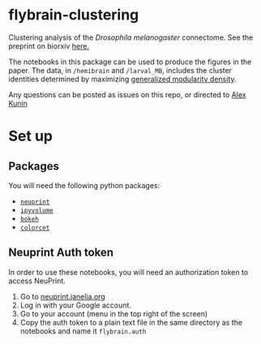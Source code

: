# flybrain-clustering
Clustering analysis of the *Drosophila melanogaster* connectome. See the preprint on biorxiv [here.](https://www.biorxiv.org/content/10.1101/2022.11.23.517722v1)

The notebooks in this package can be used to produce the figures in the paper. The data, in `/hemibrain` and `/larval_MB`, includes the cluster identities determined by maximizing [generalized modularity density](https://github.com/prameshsingh/generalized-modularity-density).

Any questions can be posted as issues on this repo, or directed to [Alex Kunin](https://github.com/sekunder)


# Set up

## Packages
You will need the following python packages:
* [`neuprint`](https://github.com/connectome-neuprint/neuprint-python)
* [`ipyvolume`](https://ipyvolume.readthedocs.io/en/latest/install.html)
* [`bokeh`](https://docs.bokeh.org/en/2.4.3/docs/first_steps.html)
* [`colorcet`](https://colorcet.holoviz.org/)


## Neuprint Auth token
In order to use these notebooks, you will need an authorization token to access NeuPrint.

1. Go to [neuprint.janelia.org](https://neuprint.janelia.org/)
2. Log in with your Google account.
3. Go to your account (menu in the top right of the screen)
4. Copy the auth token to a plain text file in the same directory as the notebooks and name it `flybrain.auth`

